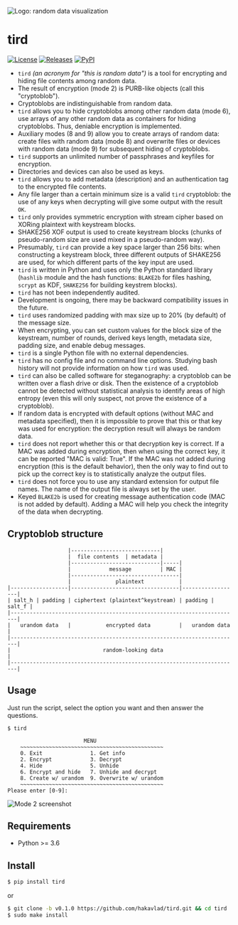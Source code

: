 ![Logo: random data visualization](https://i.imgur.com/kZc0el8.png)

# tird

[![License](https://img.shields.io/badge/License-CC0-blue)](https://github.com/hakavlad/tird/blob/main/LICENSE)
[![Releases](https://img.shields.io/github/v/release/hakavlad/tird)](https://github.com/hakavlad/tird/releases)
[![PyPI](https://img.shields.io/pypi/v/tird?color=blue&label=PyPI)](https://pypi.org/project/tird/)

- `tird` *(an acronym for "this is random data")* is a tool for encrypting and hiding file contents among random data.
- The result of encryption (mode 2) is PURB-like objects (call this "cryptoblob").
- Cryptoblobs are indistinguishable from random data.
- `tird` allows you to hide cryptoblobs among other random data (mode 6), use arrays of any other random data as containers for hiding cryptoblobs. Thus, deniable encryption is implemented.
- Auxiliary modes (8 and 9) allow you to create arrays of random data: create files with random data (mode 8) and overwrite files or devices with random data (mode 9) for subsequent hiding of cryptoblobs.
- `tird` supports an unlimited number of passphrases and keyfiles for encryption.
- Directories and devices can also be used as keys.
- `tird` allows you to add metadata (description) and an authentication tag to the encrypted file contents.
- Any file larger than a certain minimum size is a valid `tird` cryptoblob: the use of any keys when decrypting will give some output with the result `OK`.
- `tird` only provides symmetric encryption with stream cipher based on XORing plaintext with keystream blocks.
- SHAKE256 XOF output is used to create keystream blocks (chunks of pseudo-random size are used mixed in a pseudo-random way).
- Presumably, `tird` can provide a key space larger than 256 bits: when constructing a keystream block, three different outputs of SHAKE256 are used, for which different parts of the key input are used.
- `tird` is written in Python and uses only the Python standard library (`hashlib` module and the hash functions: `BLAKE2b` for files hashing, `scrypt` as KDF, `SHAKE256` for building keystrem blocks).
- `tird` has not been independently audited.
- Development is ongoing, there may be backward compatibility issues in the future.
- `tird` uses randomized padding with max size up to 20% (by default) of the message size.
- When encrypting, you can set custom values for the block size of the keystream, number of rounds, derived keys length, metadata size, padding size, and enable debug messages.
- `tird` is a single Python file with no external dependencies.
- `tird` has no config file and no command line options. Studying bash history will not provide information on how `tird` was used.
- `tird` can also be called software for steganography: a cryptoblob can be written over a flash drive or disk. Then the existence of a cryptoblob cannot be detected without statistical analysis to identify areas of high entropy (even this will only suspect, not prove the existence of a cryptoblob).
- If random data is encrypted with default options (without MAC and metadata specified), then it is impossible to prove that this or that key was used for encryption: the decryption result will always be random data.
- `tird` does not report whether this or that decryption key is correct. If a MAC was added during encryption, then when using the correct key, it can be reported "MAC is valid: True". If the MAC was not added during encryption (this is the default behavior), then the only way to find out to pick up the correct key is to statistically analyze the output files.
- `tird` does not force you to use any standard extension for output file names. The name of the output file is always set by the user.
- Keyed `BLAKE2b` is used for creating message authentication code (MAC is not added by default). Adding a MAC will help you check the integrity of the data when decrypting.

## Cryptoblob structure
```
                   |----------------------------|
                   |  file contents  | metadata |
                   |----------------------------|-----|
                   |            message         | MAC |
                   |----------------------------------|
                   |              plaintext           |
|------------------|----------------------------------|------------------|
| salt_h | padding | ciphertext (plaintext^keystream) | padding | salt_f |
|------------------------------------------------------------------------|
|   urandom data   |           encrypted data         |   urandom data   |
|------------------------------------------------------------------------|
|                             random-looking data                        |
|------------------------------------------------------------------------|
```

## Usage

Just run the script, select the option you want and then answer the questions.
```
$ tird

                        MENU
    ~~~~~~~~~~~~~~~~~~~~~~~~~~~~~~~~~~~~~~~~~~~~~
    0. Exit               1. Get info
    2. Encrypt            3. Decrypt
    4. Hide               5. Unhide
    6. Encrypt and hide   7. Unhide and decrypt
    8. Create w/ urandom  9. Overwrite w/ urandom
    ~~~~~~~~~~~~~~~~~~~~~~~~~~~~~~~~~~~~~~~~~~~~~
Please enter [0-9]: 
```

![Mode 2 screenshot](https://i.imgur.com/UbKFLG5.png)

## Requirements

- Python >= 3.6

## Install

```bash
$ pip install tird
```
or
```bash
$ git clone -b v0.1.0 https://github.com/hakavlad/tird.git && cd tird
$ sudo make install
```
